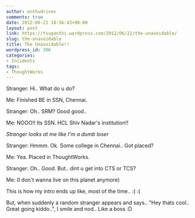 ```yaml
---
author: enthudrives
comments: true
date: 2012-06-21 18:56:43+00:00
layout: post
link: https://tsuganthi.wordpress.com/2012/06/22/the-unavoidable/
slug: the-unavoidable
title: The Unavoidable!!
wordpress_id: 396
categories:
- Incidents
tags:
- ThoughtWorks
---
```


Stranger: Hi.. What do u do?

Me: Finished BE in SSN, Chennai.

Stranger: Oh.. SRM? Good good..

Me: NOOO!! Its SSN. HCL Shiv Nadar's institution!!

_Stranger looks at me like I'm a dumb loser_

Stranger: Hmmm. Ok. Some college in Chennai.. Got placed?

Me: Yea. Placed in ThoughtWorks.

Stranger: Oh.. Good. But.. dint u get into CTS or TCS?

Me: (I don't wanna live on this planet anymore)

This is how my intro ends up like, most of the time.. :( :(

But, when suddenly a random stranger appears and says.. "Hey thats cool.. Great going kiddo..", I smile and nod.. Like a boss :D
